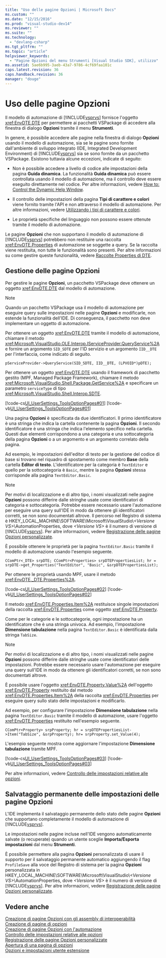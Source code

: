 ```yaml
---
title: "Uso delle pagine Opzioni | Microsoft Docs"
ms.custom: ""
ms.date: "12/15/2016"
ms.prod: "visual-studio-dev14"
ms.reviewer: ""
ms.suite: ""
ms.technology: 
  - "devlang-csharp"
ms.tgt_pltfrm: ""
ms.topic: "article"
helpviewer_keywords: 
  - "Pagine Opzioni del menu Strumenti [Visual Studio SDK], utilizzo"
ms.assetid: 5ae6b995-3aeb-43a7-9786-4cf69faa101c
caps.latest.revision: 36
caps.handback.revision: 36
manager: "douge"
---
```

# Uso delle pagine Opzioni
Il modello di automazione di [!INCLUDE[vsprvs](../code-quality/includes/vsprvs_md.md)] fornisce l'oggetto <xref:EnvDTE.DTE> per permettere ai pacchetti VSPackage di accedere alla finestra di dialogo **Opzioni** tramite il menu **Strumenti**.  
  
 In genere, è possibile accedere alle pagine nella finestra di dialogo **Opzioni** usando il modello di automazione, sia se le pagine sono fornite dall'ambiente di sviluppo integrato \(IDE, Integrated Development Environment\) di [!INCLUDE[vsprvs](../code-quality/includes/vsprvs_md.md)] sia se sono fornite da un pacchetto VSPackage. Esistono tuttavia alcune eccezioni, indicate di seguito:  
  
-   Non è possibile accedere a livello di codice alle impostazioni della pagina **Guida dinamica**. La funzionalità **Guida dinamica** può essere controllata usando il modello di automazione, ma il controllo deve essere eseguito direttamente nel codice. Per altre informazioni, vedere [How to: Control the Dynamic Help Window](http://msdn.microsoft.com/it-it/7f5777aa-c270-4058-a175-8ce8a4ed25eb).  
  
-   Il controllo delle impostazioni della pagina **Tipi di carattere e colori** viene fornito tramite l'API e non attraverso il modello di automazione. Per altre informazioni, vedere [Utilizzando i tipi di carattere e colori](../extensibility/using-fonts-and-colors.md).  
  
-   Le proprietà specifiche del linguaggio non possono essere ottenute tramite il modello di automazione.  
  
 Le pagine **Opzioni** che non supportano il modello di automazione di [!INCLUDE[vsprvs](../code-quality/includes/vsprvs_md.md)] potrebbero non restituire una raccolta <xref:EnvDTE.Properties> di automazione se soggette a query. Se la raccolta viene restituita, non tutte le funzionalità sono presenti. Per altre informazioni su come gestire queste funzionalità, vedere [Raccolte Properties di DTE](../Topic/DTE%20Properties%20Collections.md).  
  
## Gestione delle pagine Opzioni  
 Per gestire le pagine **Opzioni**, un pacchetto VSPackage deve ottenere un oggetto <xref:EnvDTE.DTE> dal modello di automazione.  
  
> [!NOTE]
>  Quando un pacchetto VSPackage usa il modello di automazione per eseguire query sulle impostazioni nelle pagine **Opzioni** e modificarle, non estende la funzionalità dell'IDE. Di conseguenza, il pacchetto non deve implementare un oggetto di automazione.  
  
 Per ottenere un oggetto <xref:EnvDTE.DTE> tramite il modello di automazione, chiamare il metodo <xref:Microsoft.VisualStudio.OLE.Interop.IServiceProvider.QueryService%2A> e fornire un argomento `SID_SDTE` per l'ID servizio e un argomento `IID__DTE` per l'interfaccia, come indicato di seguito.  
  
```  
pServiceProvider->QueryService(SID_SDTE, IID__DTE, (LPVOID*)pDTE);  
```  
  
 Per ottenere un oggetto <xref:EnvDTE.DTE> usando il framework di pacchetto gestito \(MPF, Managed Package Framework\), chiamare il metodo <xref:Microsoft.VisualStudio.Shell.Package.GetService%2A> e specificare un parametro `serviceType` di tipo <xref:Microsoft.VisualStudio.Shell.Interop.SDTE>.  
  
 [!code-cs[UI_UserSettings_ToolsOptionPages#01](../misc/codesnippet/CSharp/using-options-pages_1.cs)]
 [!code-vb[UI_UserSettings_ToolsOptionPages#01](../misc/codesnippet/VisualBasic/using-options-pages_1.vb)]  
  
 Una pagina **Opzioni** è specificata da due identificatori. Il primo identificatore è una stringa che indica la cartella contenente la pagina **Opzioni**. Il secondo identificatore è una stringa che indica l'elemento specifico nella cartella. Questi due elementi corrispondono a una categoria e una sottocategoria della pagina **Opzioni** o a un argomento e un argomento correlato della pagina.  
  
 Ad esempio, le impostazioni dell'editor di testo per la gestione del codice di base si trovano nel riquadro di spostamento come membro **Base** della cartella **Editor di testo**. L'identificatore per la categoria è `TextEditor` e quello per la sottocategoria è `Basic`, mentre la pagina **Opzioni** stessa corrisponde alla pagina `TextEditor.Basic`.  
  
> [!NOTE]
>  Per motivi di localizzazione e di altro tipo, i nomi visualizzati nelle pagine **Opzioni** possono differire dalle stringhe usate come identificatori di categoria e sottocategoria. Potrebbe essere necessario usare l'automazione per eseguire una query sull'IDE in modo da ottenere gli identificatori corretti, se non sono documentati altrove. Il percorso nel Registro di sistema è HKEY\_LOCAL\_MACHINE\\SOFTWARE\\Microsoft\\VisualStudio\\*\<Versione VS\>*\\AutomationProperties, dove *\<Versione VS\>* è il numero di versione di [!INCLUDE[vsprvs](../code-quality/includes/vsprvs_md.md)]. Per altre informazioni, vedere [Registrazione delle pagine Opzioni personalizzate](../misc/registering-custom-options-pages.md).  
  
 È possibile ottenere le proprietà per la pagina `TextEditor.Basic` tramite il modello di automazione usando l'esempio seguente.  
  
```  
CComPtr<_DTE> srpDTE; CComPtr<Properties> srpDTEPropertiesList; hr = srpDTE->get_Properties("TextEditor", "Basic", &srpDTEPropertiesList);  
```  
  
 Per ottenere le proprietà usando MPF, usare il metodo <xref:EnvDTE._DTE.Properties%2A>.  
  
 [!code-cs[UI_UserSettings_ToolsOptionPages#02](../misc/codesnippet/CSharp/using-options-pages_2.cs)]
 [!code-vb[UI_UserSettings_ToolsOptionPages#02](../misc/codesnippet/VisualBasic/using-options-pages_2.vb)]  
  
 Il metodo <xref:EnvDTE.Properties.Item%2A> restituisce singole impostazioni della raccolta <xref:EnvDTE.Properties> come oggetto <xref:EnvDTE.Property>.  
  
 Come per le categorie e le sottocategorie, ogni impostazione ha un identificatore che è una stringa univoca. Ad esempio, l'impostazione **Dimensione tabulazione** nella pagina `TextEditor.Basic` è identificata dalla stringa `TabSize`.  
  
> [!NOTE]
>  Per motivi di localizzazione e di altro tipo, i nomi visualizzati nelle pagine **Opzioni** possono differire dalle stringhe usate come identificatori delle impostazioni. Potrebbe essere necessario usare l'automazione per eseguire una query sull'IDE in modo da ottenere gli identificatori corretti, se non sono documentati altrove.  
  
 È possibile usare l'oggetto <xref:EnvDTE.Property.Value%2A> dell'oggetto <xref:EnvDTE.Property> restituito dal metodo <xref:EnvDTE.Properties.Item%2A> della raccolta <xref:EnvDTE.Properties> per eseguire query sullo stato delle impostazioni e modificarlo.  
  
 Ad esempio, per configurare l'impostazione **Dimensione tabulazione** nella pagina `TextEditor.Basic` tramite il modello di automazione, usare l'oggetto <xref:EnvDTE.Properties> restituito nell'esempio seguente.  
  
```  
CComPtr<Property> srpProperty; hr = srpDTEPropertiesList->Item("TabSize", &srpProperty); hr= srpProperty.set_Value(4);  
```  
  
 L'esempio seguente mostra come aggiornare l'impostazione **Dimensione tabulazione** tramite MPF.  
  
 [!code-cs[UI_UserSettings_ToolsOptionPages#03](../misc/codesnippet/CSharp/using-options-pages_3.cs)]
 [!code-vb[UI_UserSettings_ToolsOptionPages#03](../misc/codesnippet/VisualBasic/using-options-pages_3.vb)]  
  
 Per altre informazioni, vedere [Controllo delle impostazioni relative alle opzioni](../Topic/Controlling%20Options%20Settings.md).  
  
## Salvataggio permanente delle impostazioni delle pagine Opzioni  
 L'IDE implementa il salvataggio permanente dello stato delle pagine **Opzioni** che supportano completamente il modello di automazione di [!INCLUDE[vsprvs](../code-quality/includes/vsprvs_md.md)].  
  
 Le impostazioni nelle pagine incluse nell'IDE vengono automaticamente salvate \(o recuperate\) quando un utente sceglie **Importa\/Esporta impostazioni** dal menu **Strumenti**.  
  
 È possibile permettere alla pagina **Opzioni** personalizzata di usare il supporto per il salvataggio permanente automatico aggiungendo il flag `ProfileSave` alla voce del Registro di sistema per la pagina **Opzioni** personalizzata in HKEY\_LOCAL\_MACHINE\\SOFTWARE\\Microsoft\\VisualStudio\\*\<Versione VS\>*\\AutomationProperties, dove *\<Versione VS\>* è il numero di versione di [!INCLUDE[vsprvs](../code-quality/includes/vsprvs_md.md)]. Per altre informazioni, vedere [Registrazione delle pagine Opzioni personalizzate](../misc/registering-custom-options-pages.md).  
  
## Vedere anche  
 [Creazione di pagine Opzioni con gli assembly di interoperabilità](/visual-cpp/misc/creating-options-pages-by-using-interop-assemblies)   
 [Creazione di pagine di opzioni](../extensibility/internals/creating-options-pages.md)   
 [Creazione di pagine Opzioni con l'automazione](../misc/creating-options-pages-by-using-automation.md)   
 [Controllo delle impostazioni relative alle opzioni](../Topic/Controlling%20Options%20Settings.md)   
 [Registrazione delle pagine Opzioni personalizzate](../misc/registering-custom-options-pages.md)   
 [Apertura di una pagina di opzioni](../misc/opening-an-options-page.md)   
 [Opzioni e impostazioni utente estensione](../extensibility/extending-user-settings-and-options.md)
